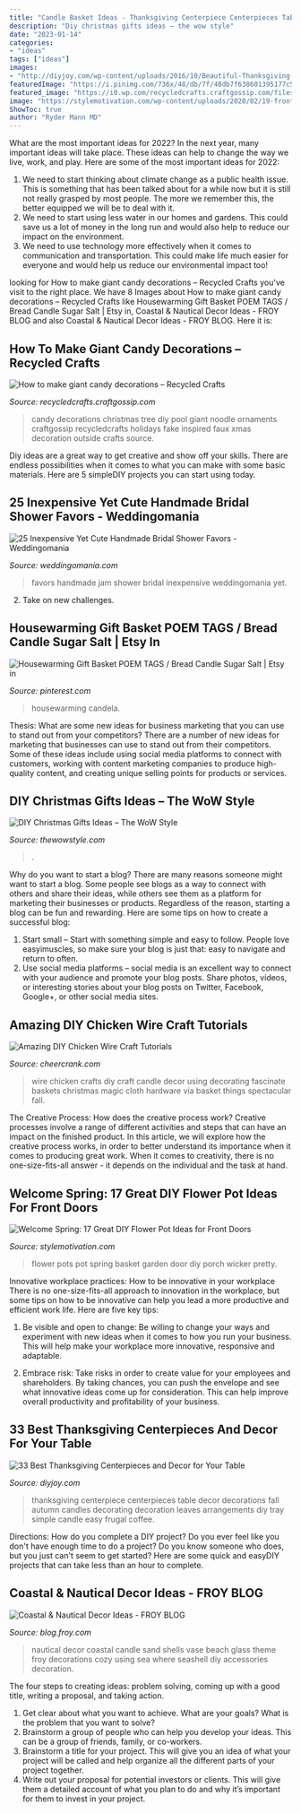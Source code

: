 ```yaml
---
title: "Candle Basket Ideas - Thanksgiving Centerpiece Centerpieces Table Decor Decorations Fall Autumn Candles Decorating Decoration Leaves Arrangements Diy Tray Simple Candle Easy Frugal Coffee"
description: "Diy christmas gifts ideas – the wow style"
date: "2023-01-14"
categories:
- "ideas"
tags: ["ideas"]
images:
- "http://diyjoy.com/wp-content/uploads/2016/10/Beautiful-Thanksgiving-Centerpiece.jpg"
featuredImage: "https://i.pinimg.com/736x/48/db/7f/48db7f638601395177c596199386ae67.jpg"
featured_image: "https://i0.wp.com/recycledcrafts.craftgossip.com/files/2015/07/tree-candy.jpg?fit=569%2C808"
image: "https://stylemotivation.com/wp-content/uploads/2020/02/19-front-door-flower-pots-ideas-homebnc.jpg"
ShowToc: true
author: "Ryder Mann MD"
---
```



What are the most important ideas for 2022?
In the next year, many important ideas will take place. These ideas can help to change the way we live, work, and play. Here are some of the most important ideas for 2022:
1. We need to start thinking about climate change as a public health issue. This is something that has been talked about for a while now but it is still not really grasped by most people. The more we remember this, the better equipped we will be to deal with it.
2. We need to start using less water in our homes and gardens. This could save us a lot of money in the long run and would also help to reduce our impact on the environment.
3. We need to use technology more effectively when it comes to communication and transportation. This could make life much easier for everyone and would help us reduce our environmental impact too!

	

		
looking for How to make giant candy decorations – Recycled Crafts you've visit to the right place. We have 8 Images about How to make giant candy decorations – Recycled Crafts like Housewarming Gift Basket POEM TAGS / Bread Candle Sugar Salt | Etsy in, Coastal &amp; Nautical Decor Ideas - FROY BLOG and also Coastal &amp; Nautical Decor Ideas - FROY BLOG. Here it is:
		
    
## How To Make Giant Candy Decorations – Recycled Crafts

<img loading=lazy src="https://i0.wp.com/recycledcrafts.craftgossip.com/files/2015/07/tree-candy.jpg?fit=569%2C808" onerror="this.onerror=null;this.src='https://tse1.mm.bing.net/th?id=OIP.iTbx_GA0nTImC0VNQ7_ugwHaKh&amp;pid=15.1';" alt="How to make giant candy decorations – Recycled Crafts">

_Source: recycledcrafts.craftgossip.com_

>candy decorations christmas tree diy pool giant noodle ornaments craftgossip recycledcrafts holidays fake inspired faux xmas decoration outside crafts source. 

	

Diy ideas are a great way to get creative and show off your skills. There are endless possibilities when it comes to what you can make with some basic materials. Here are 5 simpleDIY projects you can start using today.

    
## 25 Inexpensive Yet Cute Handmade Bridal Shower Favors - Weddingomania

<img loading=lazy src="https://i.weddingomania.com/2016/05/Handmade-Jam-Favors.jpg" onerror="this.onerror=null;this.src='https://tse3.mm.bing.net/th?id=OIP.F-vIrzU6AQgodDa8RUzTGQHaJ5&amp;pid=15.1';" alt="25 Inexpensive Yet Cute Handmade Bridal Shower Favors - Weddingomania">

_Source: weddingomania.com_

>favors handmade jam shower bridal inexpensive weddingomania yet. 

	

2. Take on new challenges.

    
## Housewarming Gift Basket POEM TAGS / Bread Candle Sugar Salt | Etsy In

<img loading=lazy src="https://i.pinimg.com/736x/48/db/7f/48db7f638601395177c596199386ae67.jpg" onerror="this.onerror=null;this.src='https://tse1.mm.bing.net/th?id=OIP.latRqEgVZL5eMbnJJpMoEwHaHa&amp;pid=15.1';" alt="Housewarming Gift Basket POEM TAGS / Bread Candle Sugar Salt | Etsy in">

_Source: pinterest.com_

>housewarming candela. 

	

Thesis: What are some new ideas for business marketing that you can use to stand out from your competitors?
There are a number of new ideas for marketing that businesses can use to stand out from their competitors. Some of these ideas include using social media platforms to connect with customers, working with content marketing companies to produce high-quality content, and creating unique selling points for products or services.

    
## DIY Christmas Gifts Ideas – The WoW Style

<img loading=lazy src="http://thewowstyle.com/wp-content/uploads/2014/12/DIY-Christmas-gift-–-Hershey’s-kisses-in-a-whisk.jpg" onerror="this.onerror=null;this.src='https://tse3.mm.bing.net/th?id=OIP.RsKio-n-Bj-MEjZ91oySNgHaL2&amp;pid=15.1';" alt="DIY Christmas Gifts Ideas – The WoW Style">

_Source: thewowstyle.com_

>. 

	

Why do you want to start a blog?
There are many reasons someone might want to start a blog. Some people see blogs as a way to connect with others and share their ideas, while others see them as a platform for marketing their businesses or products. Regardless of the reason, starting a blog can be fun and rewarding. Here are some tips on how to create a successful blog: 
1. Start small – Start with something simple and easy to follow. People love easyimuscles, so make sure your blog is just that: easy to navigate and return to often. 
2. Use social media platforms – social media is an excellent way to connect with your audience and promote your blog posts. Share photos, videos, or interesting stories about your blog posts on Twitter, Facebook, Google+, or other social media sites. 

    
## Amazing DIY Chicken Wire Craft Tutorials

<img loading=lazy src="http://www.cheercrank.com/wp-content/uploads/2016/12/25-chicken-wire-craft-ideas.jpg" onerror="this.onerror=null;this.src='https://tse2.mm.bing.net/th?id=OIP.GjIzP3VmyZkfzGpTs6mdpAHaLH&amp;pid=15.1';" alt="Amazing DIY Chicken Wire Craft Tutorials">

_Source: cheercrank.com_

>wire chicken crafts diy craft candle decor using decorating fascinate baskets christmas magic cloth hardware via basket things spectacular fall. 

	

The Creative Process: How does the creative process work?
Creative processes involve a range of different activities and steps that can have an impact on the finished product. In this article, we will explore how the creative process works, in order to better understand its importance when it comes to producing great work.
When it comes to creativity, there is no one-size-fits-all answer - it depends on the individual and the task at hand.

    
## Welcome Spring: 17 Great DIY Flower Pot Ideas For Front Doors

<img loading=lazy src="https://stylemotivation.com/wp-content/uploads/2020/02/19-front-door-flower-pots-ideas-homebnc.jpg" onerror="this.onerror=null;this.src='https://tse4.mm.bing.net/th?id=OIP.67SO_USNmqDbD6S1U19YVgHaLG&amp;pid=15.1';" alt="Welcome Spring: 17 Great DIY Flower Pot Ideas for Front Doors">

_Source: stylemotivation.com_

>flower pots pot spring basket garden door diy porch wicker pretty. 

	

Innovative workplace practices: How to be innovative in your workplace
There is no one-size-fits-all approach to innovation in the workplace, but some tips on how to be innovative can help you lead a more productive and efficient work life. Here are five key tips:
1. Be visible and open to change: Be willing to change your ways and experiment with new ideas when it comes to how you run your business. This will help make your workplace more innovative, responsive and adaptable.

2. Embrace risk: Take risks in order to create value for your employees and shareholders. By taking chances, you can push the envelope and see what innovative ideas come up for consideration. This can help improve overall productivity and profitability of your business.


    
## 33 Best Thanksgiving Centerpieces And Decor For Your Table

<img loading=lazy src="http://diyjoy.com/wp-content/uploads/2016/10/Beautiful-Thanksgiving-Centerpiece.jpg" onerror="this.onerror=null;this.src='https://tse2.mm.bing.net/th?id=OIP.na33kmwq1UxE8DDmCcpUtgHaLI&amp;pid=15.1';" alt="33 Best Thanksgiving Centerpieces and Decor for Your Table">

_Source: diyjoy.com_

>thanksgiving centerpiece centerpieces table decor decorations fall autumn candles decorating decoration leaves arrangements diy tray simple candle easy frugal coffee. 

	

Directions: How do you complete a DIY project?
Do you ever feel like you don't have enough time to do a project? Do you know someone who does, but you just can't seem to get started? Here are some quick and easyDIY projects that can take less than an hour to complete.

    
## Coastal &amp; Nautical Decor Ideas - FROY BLOG

<img loading=lazy src="https://i1.wp.com/blog.froy.com/wp-content/uploads/2014/04/nautical3.jpg" onerror="this.onerror=null;this.src='https://tse3.mm.bing.net/th?id=OIP.yEcoswFWxOz7uVh95m2ROgHaKn&amp;pid=15.1';" alt="Coastal &amp; Nautical Decor Ideas - FROY BLOG">

_Source: blog.froy.com_

>nautical decor coastal candle sand shells vase beach glass theme froy decorations cozy using sea where seashell diy accessories decoration. 

	

The four steps to creating ideas: problem solving, coming up with a good title, writing a proposal, and taking action.
1. Get clear about what you want to achieve. What are your goals? What is the problem that you want to solve? 
2. Brainstorm a group of people who can help you develop your ideas. This can be a group of friends, family, or co-workers. 
3. Brainstorm a title for your project. This will give you an idea of what your project will be called and help organize all the different parts of your project together. 
4. Write out your proposal for potential investors or clients. This will give them a detailed account of what you plan to do and why it’s important for them to invest in your project.

